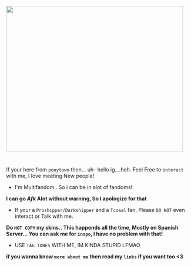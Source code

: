 <img src="https://64.media.tumblr.com/e8b73f9b61eca4f6bfef591c339d4abd/tumblr_p32ssmM7F11s0714io1_540.gif" width="481" height="398" />  

# 

If your here from `ponytown` then... uh- hello ig....heh. 
Feel Free to `interact` with me, I love meeting New people!

 - I'm Multifandom.. So i can be in alot of fandoms!

 **I  can go *Afk* Alot without warning, So I apologize for that**

- If your a `Proshipper/Darkshipper` and a `Tcoaal` fan, Please `DO NOT` even interact or Talk with me.

**Do `NOT COPY` my skins.. This happends all the time, Mostly on Spanish Server...
You can ask me for `inspo`, I have no problem with that!**

- USE `TAG TONES` WITH ME, IM KINDA STUPID LFMAO 

**if you wanna know `more about me`
then read my `links` if you want too <3**

#




